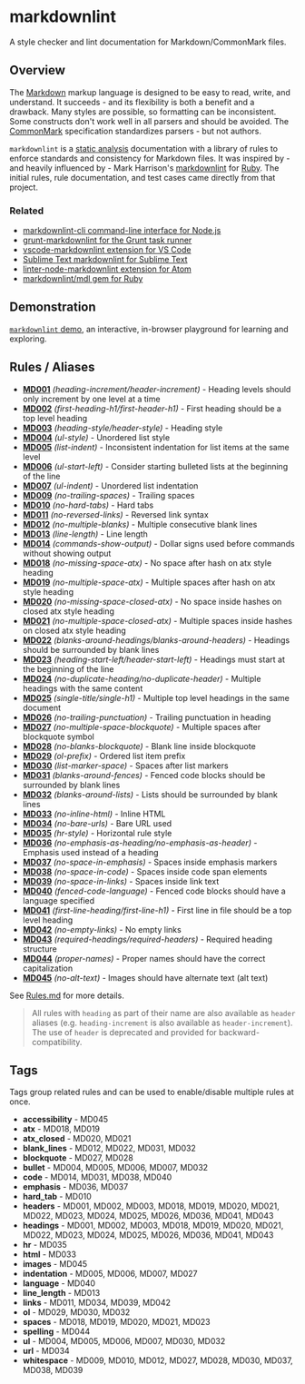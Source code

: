 # markdownlint

A style checker and lint documentation for Markdown/CommonMark files.

## Overview

The [Markdown](https://en.wikipedia.org/wiki/Markdown) markup language is
designed to be easy to read, write, and understand. It succeeds - and its
flexibility is both a benefit and a drawback. Many styles are possible, so
formatting can be inconsistent. Some constructs don't work well in all
parsers and should be avoided. The [CommonMark](https://commonmark.org/)
specification standardizes parsers - but not authors.

`markdownlint` is a [static analysis](https://en.wikipedia.org/wiki/Static_program_analysis)
documentation with a library of rules to enforce standards and consistency for Markdown files.
It was inspired by - and heavily influenced by - Mark Harrison's
[markdownlint](https://github.com/markdownlint/markdownlint) for
[Ruby](https://www.ruby-lang.org/). The initial rules, rule documentation, and
test cases came directly from that project.

### Related

* [markdownlint-cli command-line interface for Node.js](https://github.com/igorshubovych/markdownlint-cli)
* [grunt-markdownlint for the Grunt task runner](https://github.com/sagiegurari/grunt-markdownlint)
* [vscode-markdownlint extension for VS Code](https://marketplace.visualstudio.com/items/DavidAnson.vscode-markdownlint)
* [Sublime Text markdownlint for Sublime Text](https://packagecontrol.io/packages/SublimeLinter-contrib-markdownlint)
* [linter-node-markdownlint extension for Atom](https://atom.io/packages/linter-node-markdownlint)
* [markdownlint/mdl gem for Ruby](https://rubygems.org/gems/mdl)

## Demonstration

[`markdownlint` demo](https://dlaa.me/markdownlint/), an interactive, in-browser
playground for learning and exploring.

## Rules / Aliases

* **[MD001](md_pages/rules/Rules.md#md001)** *(heading-increment/header-increment)* - Heading levels should only increment by one level at a time
* **[MD002](md_pages/rules/Rules.md#md002)** *(first-heading-h1/first-header-h1)* - First heading should be a top level heading
* **[MD003](md_pages/rules/Rules.md#md003)** *(heading-style/header-style)* - Heading style
* **[MD004](md_pages/rules/Rules.md#md004)** *(ul-style)* - Unordered list style
* **[MD005](md_pages/rules/Rules.md#md005)** *(list-indent)* - Inconsistent indentation for list items at the same level
* **[MD006](md_pages/rules/Rules.md#md006)** *(ul-start-left)* - Consider starting bulleted lists at the beginning of the line
* **[MD007](md_pages/rules/Rules.md#md007)** *(ul-indent)* - Unordered list indentation
* **[MD009](md_pages/rules/Rules.md#md009)** *(no-trailing-spaces)* - Trailing spaces
* **[MD010](md_pages/rules/Rules.md#md010)** *(no-hard-tabs)* - Hard tabs
* **[MD011](md_pages/rules/Rules.md#md011)** *(no-reversed-links)* - Reversed link syntax
* **[MD012](md_pages/rules/Rules.md#md012)** *(no-multiple-blanks)* - Multiple consecutive blank lines
* **[MD013](md_pages/rules/Rules.md#md013)** *(line-length)* - Line length
* **[MD014](md_pages/rules/Rules.md#md014)** *(commands-show-output)* - Dollar signs used before commands without showing output
* **[MD018](md_pages/rules/Rules.md#md018)** *(no-missing-space-atx)* - No space after hash on atx style heading
* **[MD019](md_pages/rules/Rules.md#md019)** *(no-multiple-space-atx)* - Multiple spaces after hash on atx style heading
* **[MD020](md_pages/rules/Rules.md#md020)** *(no-missing-space-closed-atx)* - No space inside hashes on closed atx style heading
* **[MD021](md_pages/rules/Rules.md#md021)** *(no-multiple-space-closed-atx)* - Multiple spaces inside hashes on closed atx style heading
* **[MD022](md_pages/rules/Rules.md#md022)** *(blanks-around-headings/blanks-around-headers)* - Headings should be surrounded by blank lines
* **[MD023](md_pages/rules/Rules.md#md023)** *(heading-start-left/header-start-left)* - Headings must start at the beginning of the line
* **[MD024](md_pages/rules/Rules.md#md024)** *(no-duplicate-heading/no-duplicate-header)* - Multiple headings with the same content
* **[MD025](md_pages/rules/Rules.md#md025)** *(single-title/single-h1)* - Multiple top level headings in the same document
* **[MD026](md_pages/rules/Rules.md#md026)** *(no-trailing-punctuation)* - Trailing punctuation in heading
* **[MD027](md_pages/rules/Rules.md#md027)** *(no-multiple-space-blockquote)* - Multiple spaces after blockquote symbol
* **[MD028](md_pages/rules/Rules.md#md028)** *(no-blanks-blockquote)* - Blank line inside blockquote
* **[MD029](md_pages/rules/Rules.md#md029)** *(ol-prefix)* - Ordered list item prefix
* **[MD030](md_pages/rules/Rules.md#md030)** *(list-marker-space)* - Spaces after list markers
* **[MD031](md_pages/rules/Rules.md#md031)** *(blanks-around-fences)* - Fenced code blocks should be surrounded by blank lines
* **[MD032](md_pages/rules/Rules.md#md032)** *(blanks-around-lists)* - Lists should be surrounded by blank lines
* **[MD033](md_pages/rules/Rules.md#md033)** *(no-inline-html)* - Inline HTML
* **[MD034](md_pages/rules/Rules.md#md034)** *(no-bare-urls)* - Bare URL used
* **[MD035](md_pages/rules/Rules.md#md035)** *(hr-style)* - Horizontal rule style
* **[MD036](md_pages/rules/Rules.md#md036)** *(no-emphasis-as-heading/no-emphasis-as-header)* - Emphasis used instead of a heading
* **[MD037](md_pages/rules/Rules.md#md037)** *(no-space-in-emphasis)* - Spaces inside emphasis markers
* **[MD038](md_pages/rules/Rules.md#md038)** *(no-space-in-code)* - Spaces inside code span elements
* **[MD039](md_pages/rules/Rules.md#md039)** *(no-space-in-links)* - Spaces inside link text
* **[MD040](md_pages/rules/Rules.md#md040)** *(fenced-code-language)* - Fenced code blocks should have a language specified
* **[MD041](md_pages/rules/Rules.md#md041)** *(first-line-heading/first-line-h1)* - First line in file should be a top level heading
* **[MD042](md_pages/rules/Rules.md#md042)** *(no-empty-links)* - No empty links
* **[MD043](md_pages/rules/Rules.md#md043)** *(required-headings/required-headers)* - Required heading structure
* **[MD044](md_pages/rules/Rules.md#md044)** *(proper-names)* - Proper names should have the correct capitalization
* **[MD045](md_pages/rules/Rules.md#md045)** *(no-alt-text)* - Images should have alternate text (alt text)

See [Rules.md](md_pages/rules/Rules.md) for more details.

> All rules with `heading` as part of their name are also available as `header`
> aliases (e.g. `heading-increment` is also available as `header-increment`).
> The use of `header` is deprecated and provided for backward-compatibility.

## Tags

Tags group related rules and can be used to enable/disable multiple rules at once.

* **accessibility** - MD045
* **atx** - MD018, MD019
* **atx_closed** - MD020, MD021
* **blank_lines** - MD012, MD022, MD031, MD032
* **blockquote** - MD027, MD028
* **bullet** - MD004, MD005, MD006, MD007, MD032
* **code** - MD014, MD031, MD038, MD040
* **emphasis** - MD036, MD037
* **hard_tab** - MD010
* **headers** - MD001, MD002, MD003, MD018, MD019, MD020, MD021, MD022, MD023,
  MD024, MD025, MD026, MD036, MD041, MD043
* **headings** - MD001, MD002, MD003, MD018, MD019, MD020, MD021, MD022, MD023,
  MD024, MD025, MD026, MD036, MD041, MD043
* **hr** - MD035
* **html** - MD033
* **images** - MD045
* **indentation** - MD005, MD006, MD007, MD027
* **language** - MD040
* **line_length** - MD013
* **links** - MD011, MD034, MD039, MD042
* **ol** - MD029, MD030, MD032
* **spaces** - MD018, MD019, MD020, MD021, MD023
* **spelling** - MD044
* **ul** - MD004, MD005, MD006, MD007, MD030, MD032
* **url** - MD034
* **whitespace** - MD009, MD010, MD012, MD027, MD028, MD030, MD037, MD038, MD039
